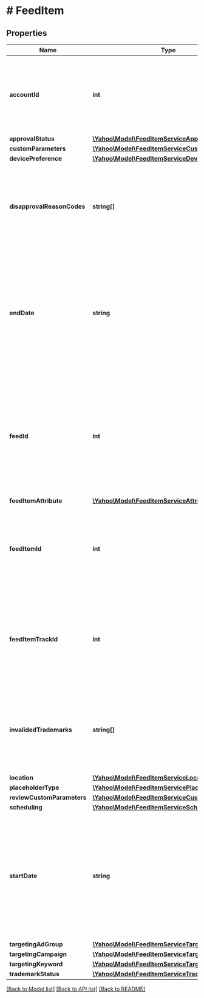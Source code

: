 # # FeedItem

## Properties

Name | Type | Description | Notes
------------ | ------------- | ------------- | -------------
**accountId** | **int** | &lt;div lang&#x3D;\&quot;ja\&quot;&gt;アカウントIDです。&lt;br&gt;このフィールドは、レスポンスの際に返却されますが、リクエストの際には無視されます。&lt;/div&gt;&lt;div lang&#x3D;\&quot;en\&quot;&gt;Account ID. &lt;br&gt;Although this field will be returned in the response, it will be ignored on input. &lt;/div&gt; | [optional] 
**approvalStatus** | [**\Yahoo\Model\FeedItemServiceApprovalStatus**](FeedItemServiceApprovalStatus.md) |  | [optional] 
**customParameters** | [**\Yahoo\Model\FeedItemServiceCustomParameters**](FeedItemServiceCustomParameters.md) |  | [optional] 
**devicePreference** | [**\Yahoo\Model\FeedItemServiceDevicePreference**](FeedItemServiceDevicePreference.md) |  | [optional] 
**disapprovalReasonCodes** | **string[]** | &lt;div lang&#x3D;\&quot;ja\&quot;&gt;審査否認理由です。&lt;br&gt; このフィールドは、レスポンスの際に返却されますが、リクエストの際には無視されます。&lt;/div&gt;&lt;div lang&#x3D;\&quot;en\&quot;&gt;Reject reason on editorial review. &lt;br&gt;Although this field will be returned in the response, it will be ignored on input. &lt;/div&gt; | [optional] 
**endDate** | **string** | &lt;div lang&#x3D;\&quot;ja\&quot;&gt;配信終了日です。&lt;br&gt;※空で設定すると、既存の配信終了日は削除されます。&lt;br&gt; このフィールドは、ADDおよびSET時に省略可能となり、REMOVE時に無視されます。&lt;/div&gt;&lt;div lang&#x3D;\&quot;en\&quot;&gt;End date of ad display.&lt;br&gt;∗By setting blank, existing end date of ad display will be deleted. &lt;br&gt;This field is optional in ADD and SET operation, and will be ignored in REMOVE operation. &lt;/div&gt; | [optional] 
**feedId** | **int** | &lt;div lang&#x3D;\&quot;ja\&quot;&gt;フィードIDです。&lt;br&gt; このフィールドはレスポンスの際に返却されますが、リクエストの際には無視されます。&lt;br&gt;※アドカスタマイザーの場合は、ADD時に必須となります。&lt;/div&gt;&lt;div lang&#x3D;\&quot;en\&quot;&gt;Feed ID. &lt;br&gt;Although this field will be returned in the response, it will be ignored on input. &lt;br&gt; *For AD_CUSTOMIZER, this field is required in ADD operation.&lt;/div&gt; | [optional] 
**feedItemAttribute** | [**\Yahoo\Model\FeedItemServiceAttribute[]**](FeedItemServiceAttribute.md) |  | [optional] 
**feedItemId** | **int** | &lt;div lang&#x3D;\&quot;ja\&quot;&gt;フィードアイテムIDです。&lt;br&gt;このフィールドは、SETおよびREMOVE時に必須となり、ADD時に無視されます。&lt;/div&gt;&lt;div lang&#x3D;\&quot;en\&quot;&gt;Feed Item ID. &lt;br&gt;This field is required in SET and REMOVE operation, and will be ignored in ADD operation.&lt;/div&gt; | [optional] 
**feedItemTrackId** | **int** | &lt;div lang&#x3D;\&quot;ja\&quot;&gt;トラッキング用フィードアイテムIDです。&lt;br&gt; このフィールドは、レスポンスの際に返却されますが、リクエストの際には無視されます。&lt;/div&gt;&lt;div lang&#x3D;\&quot;en\&quot;&gt;Feed Item ID for tracking. &lt;br&gt;Although this field will be returned in the response, it will be ignored on input. &lt;/div&gt; | [optional] 
**invalidedTrademarks** | **string[]** | &lt;div lang&#x3D;\&quot;ja\&quot;&gt;制限された商標です。&lt;br&gt; このフィールドは、レスポンスの際に返却されますが、リクエストの際には無視されます。 &lt;/div&gt;&lt;div lang&#x3D;\&quot;en\&quot;&gt;Invalided trademarks. &lt;br&gt;Although this field will be returned in the response, it will be ignored on input. &lt;/div&gt; | [optional] 
**location** | [**\Yahoo\Model\FeedItemServiceLocation**](FeedItemServiceLocation.md) |  | [optional] 
**placeholderType** | [**\Yahoo\Model\FeedItemServicePlaceholderType**](FeedItemServicePlaceholderType.md) |  | [optional] 
**reviewCustomParameters** | [**\Yahoo\Model\FeedItemServiceCustomParameters**](FeedItemServiceCustomParameters.md) |  | [optional] 
**scheduling** | [**\Yahoo\Model\FeedItemServiceScheduling**](FeedItemServiceScheduling.md) |  | [optional] 
**startDate** | **string** | &lt;div lang&#x3D;\&quot;ja\&quot;&gt;配信開始日です。&lt;br&gt;※空で設定すると、既存の配信開始日は削除されます。&lt;br&gt;このフィールドは、ADDおよびSET時に省略可能となり、REMOVE時に無視されます。&lt;/div&gt;&lt;div lang&#x3D;\&quot;en\&quot;&gt;Start date of ad display&lt;br&gt;∗On setting blank, existing start date of ad display will be deleted. &lt;br&gt;This field is optional in ADD and SET operation, and will be ignored in REMOVE operation.&lt;/div&gt; | [optional] 
**targetingAdGroup** | [**\Yahoo\Model\FeedItemServiceTargetingAdGroup**](FeedItemServiceTargetingAdGroup.md) |  | [optional] 
**targetingCampaign** | [**\Yahoo\Model\FeedItemServiceTargetingCampaign**](FeedItemServiceTargetingCampaign.md) |  | [optional] 
**targetingKeyword** | [**\Yahoo\Model\FeedItemServiceTargetingKeyword**](FeedItemServiceTargetingKeyword.md) |  | [optional] 
**trademarkStatus** | [**\Yahoo\Model\FeedItemServiceTrademarkStatus**](FeedItemServiceTrademarkStatus.md) |  | [optional] 

[[Back to Model list]](../../README.md#documentation-for-models) [[Back to API list]](../../README.md#documentation-for-api-endpoints) [[Back to README]](../../README.md)


